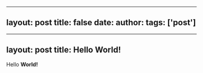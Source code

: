 
---
layout: post
title: false
date: 
author: 
tags: ['post']
---

---
layout: post
title: Hello World!
---
Hello **World!**

